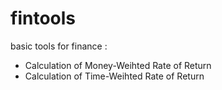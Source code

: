 # fintools
basic tools for finance :
- Calculation of Money-Weihted Rate of Return
- Calculation of Time-Weihted Rate of Return
